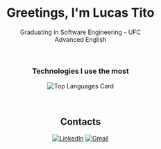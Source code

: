 <div align="center">

  <h1> Greetings, I'm Lucas Tito </h1>

  Graduating in Software Engineering - UFC <br>
  Advanced English

  <br>

  ### Technologies I use the most 

![Top Languages Card](https://github-readme-stats.vercel.app/api/top-langs/?username=Lucas-Tito&layout=compact&langs_count=6)

  <br>

  ## Contacts

  [![LinkedIn](https://img.shields.io/badge/LinkedIn-0077B5?style=for-the-badge&logo=linkedin&logoColor=white)](https://www.linkedin.com/in/lucas-tito-530997211/)
  [![Gmail](https://img.shields.io/badge/Gmail-D14836?style=for-the-badge&logo=gmail&logoColor=white)](mailto:lucastito.contato@gmail.com)

</div>
